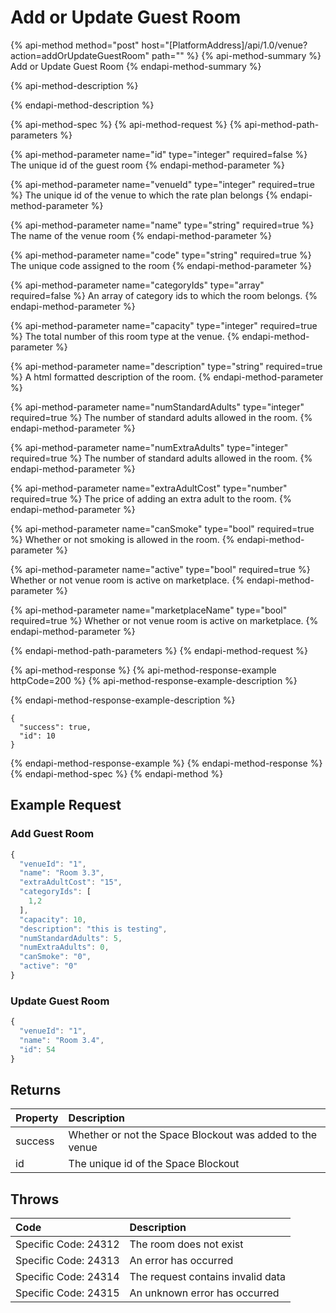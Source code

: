 # Add or Update Guest Room

{% api-method method="post" host="\[PlatformAddress\]/api/1.0/venue?action=addOrUpdateGuestRoom" path="" %}
{% api-method-summary %}
Add or Update Guest Room
{% endapi-method-summary %}

{% api-method-description %}

{% endapi-method-description %}

{% api-method-spec %}
{% api-method-request %}
{% api-method-path-parameters %}

{% api-method-parameter name="id" type="integer" required=false %}
The unique id of the guest room
{% endapi-method-parameter %}

{% api-method-parameter name="venueId" type="integer" required=true %}
The unique id of the venue to which the rate plan belongs
{% endapi-method-parameter %}

{% api-method-parameter name="name" type="string" required=true %}
The name of the venue room
{% endapi-method-parameter %}

{% api-method-parameter name="code" type="string" required=true %}
The unique code assigned to the room
{% endapi-method-parameter %}

{% api-method-parameter name="categoryIds" type="array" required=false %}
An array of category ids to which the room belongs.
{% endapi-method-parameter %}

{% api-method-parameter name="capacity" type="integer" required=true %}
The total number of this room type at the venue.
{% endapi-method-parameter %}

{% api-method-parameter name="description" type="string" required=true %}
A html formatted description of the room.
{% endapi-method-parameter %}

{% api-method-parameter name="numStandardAdults" type="integer" required=true %}
The number of standard adults allowed in the room.
{% endapi-method-parameter %}

{% api-method-parameter name="numExtraAdults" type="integer" required=true %}
The number of standard adults allowed in the room.
{% endapi-method-parameter %}

{% api-method-parameter name="extraAdultCost" type="number" required=true %}
The price of adding an extra adult to the room.
{% endapi-method-parameter %}

{% api-method-parameter name="canSmoke" type="bool" required=true %}
Whether or not smoking is allowed in the room.
{% endapi-method-parameter %}

{% api-method-parameter name="active" type="bool" required=true %}
Whether or not venue room is active on marketplace.
{% endapi-method-parameter %}

{% api-method-parameter name="marketplaceName" type="bool" required=true %}
Whether or not venue room is active on marketplace.
{% endapi-method-parameter %}

{% endapi-method-path-parameters %} 
{% endapi-method-request %}

{% api-method-response %}
{% api-method-response-example httpCode=200 %}
{% api-method-response-example-description %}

{% endapi-method-response-example-description %}

```text
{
  "success": true,
  "id": 10
}
```
{% endapi-method-response-example %}
{% endapi-method-response %}
{% endapi-method-spec %}
{% endapi-method %}

## Example Request

### Add Guest Room

```javascript
{
  "venueId": "1",
  "name": "Room 3.3",
  "extraAdultCost": "15",
  "categoryIds": [
    1,2
  ],
  "capacity": 10,
  "description": "this is testing",
  "numStandardAdults": 5,
  "numExtraAdults": 0,
  "canSmoke": "0",
  "active": "0"
}
```

### Update Guest Room

```javascript
{
  "venueId": "1",
  "name": "Room 3.4",  
  "id": 54
}
```

## Returns

| Property | Description |
| :--- | :--- |
| success | Whether or not the Space Blockout was added to the venue |
| id | The unique id of the Space Blockout |

## Throws

| Code | Description |
| :--- | :--- |
| Specific Code: 24312 | The room does not exist |
| Specific Code: 24313 | An error has occurred |
| Specific Code: 24314 | The request contains invalid data |
| Specific Code: 24315 | An unknown error has occurred |
